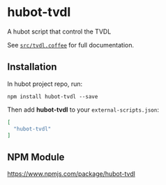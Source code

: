 # hubot-tvdl

A hubot script that control the TVDL

See [`src/tvdl.coffee`](src/tvdl.coffee) for full documentation.

## Installation

In hubot project repo, run:

`npm install hubot-tvdl --save`

Then add **hubot-tvdl** to your `external-scripts.json`:

```json
[
  "hubot-tvdl"
]
```

## NPM Module

https://www.npmjs.com/package/hubot-tvdl
